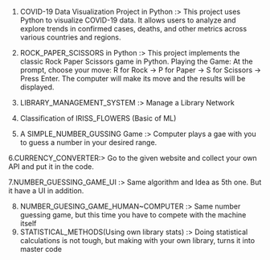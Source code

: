 1. COVID-19 Data Visualization Project in Python :>
This project uses Python to visualize COVID-19 data. It allows users to analyze and explore trends in confirmed cases, deaths, and other metrics across various countries and regions.

2. ROCK_PAPER_SCISSORS in Python :>
This project implements the classic Rock Paper Scissors game in Python.
Playing the Game:
At the prompt, choose your move: R for Rock -> P for Paper -> S for Scissors -> Press Enter.
The computer will make its move and the results will be displayed.

3. LIBRARY_MANAGEMENT_SYSTEM :> Manage a Library Network 

4. Classification of IRISS_FLOWERS (Basic of ML) 

5. A SIMPLE_NUMBER_GUSSING Game :> Computer plays a gae with you to guess a number in your desired range.

6.CURRENCY_CONVERTER:> Go to the given website and collect your own API and put it in the code.

7.NUMBER_GUESSING_GAME_UI :> Same algorithm and Idea as 5th one. But it have a UI in addition.

8. NUMBER_GUESING_GAME_HUMAN~COMPUTER :> Same number guessing game, but this time you have to compete with the machine itself
9. STATISTICAL_METHODS(Using own library stats) :> Doing statistical calculations is not tough, but making with your own library, turns it into master code
